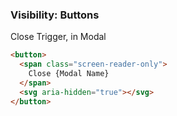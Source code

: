 ### Visibility: Buttons

Close Trigger, in Modal

```html
<button>
  <span class="screen-reader-only">
    Close {Modal Name}
  </span>
  <svg aria-hidden="true"></svg>
</button>
```

